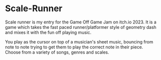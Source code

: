 # Scale-Runner
Scale runner is my entry for the Game Off Game Jam on itch.io 2023. It is a game which takes the fast paced runner/platformer style of geometry dash and mixes it with the fun off playing music.

You play as the cursor on top of a musician's sheet music, bouncing from note to note trying to get them to play the correct note in their piece. Choose from a variety of songs, genres and scales.
